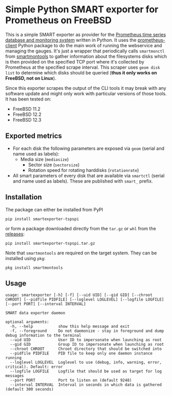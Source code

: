 # Simple Python SMART exporter for Prometheus on FreeBSD

This is a simple SMART exporter as provider for the [Prometheus  time series database
and monitoring system](https://prometheus.io/) written in Python. It uses
the [prometheus-client](https://github.com/prometheus/client_python) Python
package to do the main work of running the webservice and managing the gauges.
It's just a wrapper that periodically calls ```smartmonctl``` from [smartmontools](https://www.smartmontools.org/)
to gather information about the filesystems disks which is then provided on
the specified TCP port where it's collected by Prometheus at the specified
scrape interval. This scraper uses ```geom disk list``` to determine which disks
should be queried (__thus it only works on FreeBSD, not on Linux__).

Since this exporter scrapes the output of the CLI tools it may break with
any software update and might only work with particular versions of those
tools. It has been tested on:

* FreeBSD 11.2
* FreeBSD 12.2
* FreeBSD 12.3

## Exported metrics

* For each disk the following parameters are exposed via ```geom``` (serial
	and name used as labels):
   * Media size (```mediasize```)
	 * Sector size (```sectorsize```)
	 * Rotation speed for rotating harddisks (```rotationrate```)
* All smart parameters of every disk that are available via ```smartctl``` (serial
	and name used as labels). These are published with ```smart_``` prefix.

## Installation

The package can either be installed from PyPI

```
pip install smartexporter-tspspi
```

or form a package downloaded directly from the ```tar.gz``` or ```whl``` from
the [releases](https://github.com/tspspi/smartexporter/releases):

```
pip install smartexporter-tspspi.tar.gz
```

Note that ```smartmontools``` are required on the target system. They can
be installed using ```pkg```:

```
pkg install smartmontools
```

## Usage

```
usage: smartexporter [-h] [-f] [--uid UID] [--gid GID] [--chroot CHROOT] [--pidfile PIDFILE] [--loglevel LOGLEVEL] [--logfile LOGFILE] [--port PORT] [--interval INTERVAL]

SMART data exporter daemon

optional arguments:
  -h, --help           show this help message and exit
  -f, --foreground     Do not daemonize - stay in foreground and dump debug information to the terminal
  --uid UID            User ID to impersonate when launching as root
  --gid GID            Group ID to impersonate when launching as root
  --chroot CHROOT      Chroot directory that should be switched into
  --pidfile PIDFILE    PID file to keep only one daemon instance running
  --loglevel LOGLEVEL  Loglevel to use (debug, info, warning, error, critical). Default: error
  --logfile LOGFILE    Logfile that should be used as target for log messages
  --port PORT          Port to listen on (default 9248)
  --interval INTERVAL  Interval in seconds in which data is gathered (default 300 seconds)
```
